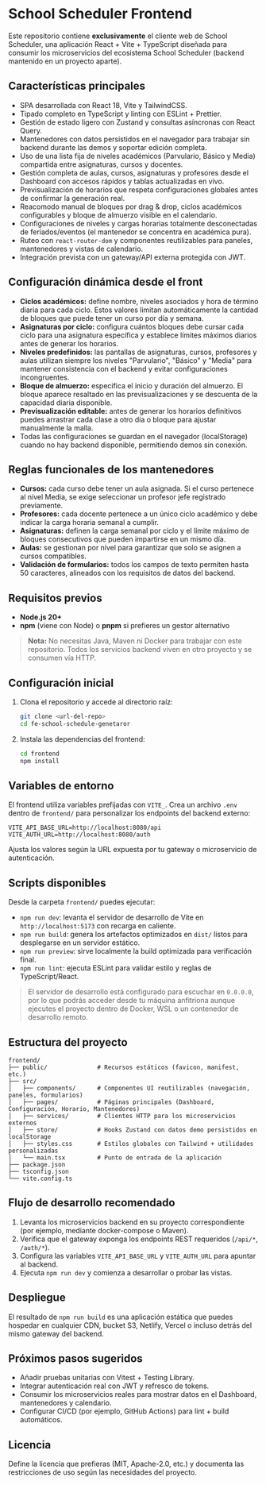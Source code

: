 # School Scheduler Frontend

Este repositorio contiene **exclusivamente** el cliente web de School Scheduler, una aplicación React + Vite + TypeScript diseñada para consumir los microservicios del ecosistema School Scheduler (backend mantenido en un proyecto aparte).

## Características principales

- SPA desarrollada con React 18, Vite y TailwindCSS.
- Tipado completo en TypeScript y linting con ESLint + Prettier.
- Gestión de estado ligero con Zustand y consultas asíncronas con React Query.
- Mantenedores con datos persistidos en el navegador para trabajar sin backend durante las demos y soportar edición completa.
- Uso de una lista fija de niveles académicos (Parvulario, Básico y Media) compartida entre asignaturas, cursos y docentes.
- Gestión completa de aulas, cursos, asignaturas y profesores desde el Dashboard con accesos rápidos y tablas actualizadas en vivo.
- Previsualización de horarios que respeta configuraciones globales antes de confirmar la generación real.
- Reacomodo manual de bloques por drag & drop, ciclos académicos configurables y bloque de almuerzo visible en el calendario.
- Configuraciones de niveles y cargas horarias totalmente desconectadas de feriados/eventos (el mantenedor se concentra en académica pura).
- Ruteo con `react-router-dom` y componentes reutilizables para paneles, mantenedores y vistas de calendario.
- Integración prevista con un gateway/API externa protegida con JWT.

## Configuración dinámica desde el front

- **Ciclos académicos:** define nombre, niveles asociados y hora de término diaria para cada ciclo. Estos valores limitan automáticamente la cantidad de bloques que puede tener un curso por día y semana.
- **Asignaturas por ciclo:** configura cuántos bloques debe cursar cada ciclo para una asignatura específica y establece límites máximos diarios antes de generar los horarios.
- **Niveles predefinidos:** las pantallas de asignaturas, cursos, profesores y aulas utilizan siempre los niveles "Parvulario", "Básico" y "Media" para mantener consistencia con el backend y evitar configuraciones incongruentes.
- **Bloque de almuerzo:** especifica el inicio y duración del almuerzo. El bloque aparece resaltado en las previsualizaciones y se descuenta de la capacidad diaria disponible.
- **Previsualización editable:** antes de generar los horarios definitivos puedes arrastrar cada clase a otro día o bloque para ajustar manualmente la malla.
- Todas las configuraciones se guardan en el navegador (localStorage) cuando no hay backend disponible, permitiendo demos sin conexión.

## Reglas funcionales de los mantenedores

- **Cursos:** cada curso debe tener un aula asignada. Si el curso pertenece al nivel Media, se exige seleccionar un profesor jefe registrado previamente.
- **Profesores:** cada docente pertenece a un único ciclo académico y debe indicar la carga horaria semanal a cumplir.
- **Asignaturas:** definen la carga semanal por ciclo y el límite máximo de bloques consecutivos que pueden impartirse en un mismo día.
- **Aulas:** se gestionan por nivel para garantizar que solo se asignen a cursos compatibles.
- **Validación de formularios:** todos los campos de texto permiten hasta 50 caracteres, alineados con los requisitos de datos del backend.

## Requisitos previos

- **Node.js 20+**
- **npm** (viene con Node) o **pnpm** si prefieres un gestor alternativo

> **Nota:** No necesitas Java, Maven ni Docker para trabajar con este repositorio. Todos los servicios backend viven en otro proyecto y se consumen vía HTTP.

## Configuración inicial

1. Clona el repositorio y accede al directorio raíz:
   ```bash
   git clone <url-del-repo>
   cd fe-school-schedule-genetaror
   ```
2. Instala las dependencias del frontend:
   ```bash
   cd frontend
   npm install
   ```

## Variables de entorno

El frontend utiliza variables prefijadas con `VITE_`. Crea un archivo `.env` dentro de `frontend/` para personalizar los endpoints del backend externo:

```env
VITE_API_BASE_URL=http://localhost:8080/api
VITE_AUTH_URL=http://localhost:8080/auth
```

Ajusta los valores según la URL expuesta por tu gateway o microservicio de autenticación.

## Scripts disponibles

Desde la carpeta `frontend/` puedes ejecutar:

- `npm run dev`: levanta el servidor de desarrollo de Vite en `http://localhost:5173` con recarga en caliente.
- `npm run build`: genera los artefactos optimizados en `dist/` listos para desplegarse en un servidor estático.
- `npm run preview`: sirve localmente la build optimizada para verificación final.
- `npm run lint`: ejecuta ESLint para validar estilo y reglas de TypeScript/React.

> El servidor de desarrollo está configurado para escuchar en `0.0.0.0`, por lo que podrás acceder desde tu máquina anfitriona
> aunque ejecutes el proyecto dentro de Docker, WSL o un contenedor de desarrollo remoto.

## Estructura del proyecto

```
frontend/
├── public/              # Recursos estáticos (favicon, manifest, etc.)
├── src/
│   ├── components/      # Componentes UI reutilizables (navegación, paneles, formularios)
│   ├── pages/           # Páginas principales (Dashboard, Configuración, Horario, Mantenedores)
│   ├── services/        # Clientes HTTP para los microservicios externos
│   ├── store/           # Hooks Zustand con datos demo persistidos en localStorage
│   ├── styles.css       # Estilos globales con Tailwind + utilidades personalizadas
│   └── main.tsx         # Punto de entrada de la aplicación
├── package.json
├── tsconfig.json
└── vite.config.ts
```

## Flujo de desarrollo recomendado

1. Levanta los microservicios backend en su proyecto correspondiente (por ejemplo, mediante docker-compose o Maven).
2. Verifica que el gateway exponga los endpoints REST requeridos (`/api/*`, `/auth/*`).
3. Configura las variables `VITE_API_BASE_URL` y `VITE_AUTH_URL` para apuntar al backend.
4. Ejecuta `npm run dev` y comienza a desarrollar o probar las vistas.

## Despliegue

El resultado de `npm run build` es una aplicación estática que puedes hospedar en cualquier CDN, bucket S3, Netlify, Vercel o incluso detrás del mismo gateway del backend.

## Próximos pasos sugeridos

- Añadir pruebas unitarias con Vitest + Testing Library.
- Integrar autenticación real con JWT y refresco de tokens.
- Consumir los microservicios reales para mostrar datos en el Dashboard, mantenedores y calendario.
- Configurar CI/CD (por ejemplo, GitHub Actions) para lint + build automáticos.

## Licencia

Define la licencia que prefieras (MIT, Apache-2.0, etc.) y documenta las restricciones de uso según las necesidades del proyecto.
